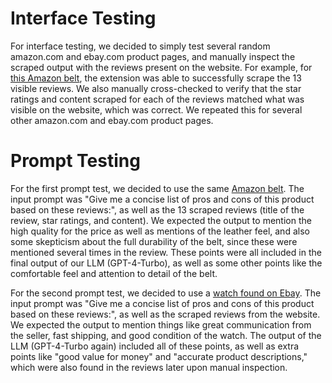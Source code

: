 # Interface Testing
For interface testing, we decided to simply test several random amazon.com and ebay.com product pages, and manually inspect the scraped output with the reviews present on the website. For example, for [this Amazon belt](https://www.amazon.com/Genuine-Leather-Dress-Premium-Quality/dp/B07C25WWS6/?_encoding=UTF8&pd_rd_w=NanEf&content-id=amzn1.sym.255b3518-6e7f-495c-8611-30a58648072e%3Aamzn1.symc.a68f4ca3-28dc-4388-a2cf-24672c480d8f&pf_rd_p=255b3518-6e7f-495c-8611-30a58648072e&pf_rd_r=89RWHZR234823V4TENR4&pd_rd_wg=OHEdc&pd_rd_r=7454b7aa-2d37-4de9-b597-be88681fcbbf&ref_=pd_hp_d_atf_ci_mcx_mr_ca_hp_atf_d&th=1&psc=1), the extension was able to successfully scrape the 13 visible reviews. We also manually cross-checked to verify that the star ratings and content scraped for each of the reviews matched what was visible on the website, which was correct. We repeated this for several other amazon.com and ebay.com product pages.

# Prompt Testing
For the first prompt test, we decided to use the same [Amazon belt](https://www.amazon.com/Genuine-Leather-Dress-Premium-Quality/dp/B07C25WWS6/?_encoding=UTF8&pd_rd_w=NanEf&content-id=amzn1.sym.255b3518-6e7f-495c-8611-30a58648072e%3Aamzn1.symc.a68f4ca3-28dc-4388-a2cf-24672c480d8f&pf_rd_p=255b3518-6e7f-495c-8611-30a58648072e&pf_rd_r=89RWHZR234823V4TENR4&pd_rd_wg=OHEdc&pd_rd_r=7454b7aa-2d37-4de9-b597-be88681fcbbf&ref_=pd_hp_d_atf_ci_mcx_mr_ca_hp_atf_d&th=1&psc=1). The input prompt was "Give me a concise list of pros and cons of this product based on these reviews:", as well as the 13 scraped reviews (title of the review, star ratings, and content). We expected the output to mention the high quality for the price as well as mentions of the leather feel, and also some skepticism about the full durability of the belt, since these were mentioned several times in the review. These points were all included in the final output of our LLM (GPT-4-Turbo), as well as some other points like the comfortable feel and attention to detail of the belt.

For the second prompt test, we decided to use a [watch found on Ebay](https://www.ebay.com/itm/167475764144?_trkparms=amclksrc%3DITM%26aid%3D777008%26algo%3DPERSONAL.TOPIC%26ao%3D1%26asc%3D20230823115209%26meid%3Dd37645be23614137a5244ab8c67aaeaf%26pid%3D101800%26rk%3D1%26rkt%3D1%26itm%3D167475764144%26pmt%3D0%26noa%3D1%26pg%3D4375194%26algv%3DRecentlyViewedItemsV2SignedOut%26brand%3DRolex&_trksid=p4375194.c101800.m5481&_trkparms=parentrq%3A899c4d681960a8808405d65effffc722%7Cpageci%3A7d1f6d71-2631-11f0-8859-32acfacd57e9%7Ciid%3A1%7Cvlpname%3Avlp_homepage). The input prompt was "Give me a concise list of pros and cons of this product based on these reviews:", as well as the scraped reviews from the website. We expected the output to mention things like great communication from the seller, fast shipping, and good condition of the watch. The output of the LLM (GPT-4-Turbo again) included all of these points, as well as extra points like "good value for money" and "accurate product descriptions," which were also found in the reviews later upon manual inspection.